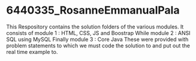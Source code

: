 # 6440335_RosanneEmmanualPala
This Respository contains the solution folders of the various modules.
It consists of module 1 : HTML, CSS, JS and Boostrap
While module 2 : ANSI SQL using MySQL
Finally module 3 : Core Java
These were provided with problem statements to which we must code the solution to and put out the real time example to.
